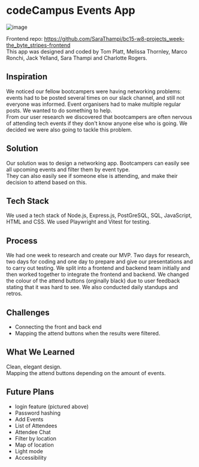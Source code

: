 # codeCampus Events App

![image](https://github.com/SaraThampi/SaraThampi/assets/128574441/d6ff7e4e-6892-4b3a-abdb-27c181322a9b)

Frontend repo:
https://github.com/SaraThampi/bc15-w8-projects_week-the_byte_stripes-frontend \
This app was designed and coded by Tom Platt, Melissa Thornley, Marco Ronchi, Jack Yelland, Sara Thampi and Charlotte Rogers.

## Inspiration
We noticed our fellow bootcampers were having networking problems: events had to be posted several times on our slack channel, and still not everyone was informed. Event organisers had to make multiple regular posts. We wanted to do something to help.\
From our user research we discovered that bootcampers are often nervous of attending tech events if they don't know anyone else who is going. We decided we were also going to tackle this problem.

## Solution
Our solution was to design a networking app. Bootcampers can easily see all upcoming events and filter them by event type. \
They can also easily see if someone else is attending, and make their decision to attend based on this.

## Tech Stack
We used a tech stack of Node.js, Express.js, PostGreSQL, SQL, JavaScript, HTML and CSS. We used Playwright and Vitest for testing.

## Process
We had one week to research and create our MVP. Two days for research, two days for coding and one day to prepare and give our presentations and to carry out testing. We split into a frontend and backend team initially and then worked together to integrate the frontend and backend. We changed the colour of the attend buttons (orginally black) due to user feedback stating that it was hard to see. We also conducted daily standups and retros.

## Challenges
- Connecting the front and back end
- Mapping the attend buttons when the results were filtered.

## What We Learned
Clean, elegant design. \
Mapping the attend buttons depending on the amount of events.

## Future Plans
- login feature (pictured above)
- Password hashing
- Add Events
- List of Attendees
- Attendee Chat
- Filter by location
- Map of location
- Light mode
- Accessibility


